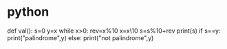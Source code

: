 # python
def val():
  s=0
  y=x
  while x>0:
    rev=x%10
    x=x\\10
    s=s%10+rev
  print(s)
  if s==y:
    print("palindrome",y)
  else:
    print("not palindrome",y)
  
